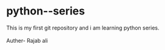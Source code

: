 # python--series
This is my first git repository and i am learning python series.
<br>
<br>
Auther- Rajab ali

